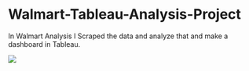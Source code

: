 # Walmart-Tableau-Analysis-Project
In Walmart Analysis I Scraped the data and analyze that and make a dashboard in Tableau.

![](http://rojgaraurnirman.in/notes.asp?iid=101152887-walmart+logo+png&cid=6)
